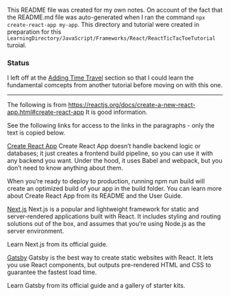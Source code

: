 This README file was created for my own notes. On account of the fact that the README.md file was auto-generated when I ran the command `npx create-react-app my-app`.
This directory and tutorial were created in preparation for this `LearningDirectory/JavaScript/Frameworks/React/ReactTicTacToeTutorial` turoial.

### Status
I left off at the [Adding Time Travel](https://reactjs.org/tutorial/tutorial.html#adding-time-travel) section so that I could learn the fundamental comcepts from another tutorial before moving on with this one.

---
The following is from https://reactjs.org/docs/create-a-new-react-app.html#create-react-app
It is good information.

See the following links for access to the links in the paragraphs - only the text is copied below.

[Create React App](https://reactjs.org/docs/create-a-new-react-app.html#gatsby)
Create React App doesn’t handle backend logic or databases; it just creates a frontend build pipeline, so you can use it with any backend you want. Under the hood, it uses Babel and webpack, but you don’t need to know anything about them.

When you’re ready to deploy to production, running npm run build will create an optimized build of your app in the build folder. You can learn more about Create React App from its README and the User Guide.

[Next.js](https://reactjs.org/docs/create-a-new-react-app.html#nextjs)
Next.js is a popular and lightweight framework for static and server‑rendered applications built with React. It includes styling and routing solutions out of the box, and assumes that you’re using Node.js as the server environment.

Learn Next.js from its official guide.

[Gatsby](https://reactjs.org/docs/create-a-new-react-app.html#gatsby)
Gatsby is the best way to create static websites with React. It lets you use React components, but outputs pre-rendered HTML and CSS to guarantee the fastest load time.

Learn Gatsby from its official guide and a gallery of starter kits.

